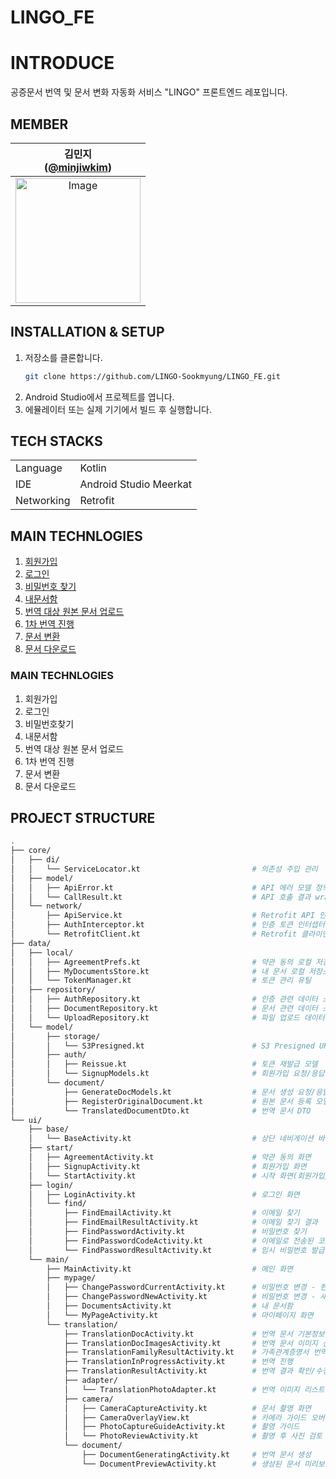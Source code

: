 # LINGO_FE


# INTRODUCE
공증문서 번역 및 문서 변화 자동화 서비스 "LINGO" 프론트엔드 레포입니다.


## MEMBER
| 김민지<br/>([@minjiwkim](https://github.com/minjiwkim)) |
| :---: |
| <img width="200" height="200" alt="Image" src="https://github.com/user-attachments/assets/4ddbab6f-b7aa-4eeb-a1a7-f3ca8e9ee4e4" /> |


## INSTALLATION & SETUP
1. 저장소를 클론합니다.
   ```bash
   git clone https://github.com/LINGO-Sookmyung/LINGO_FE.git
   ```
2. Android Studio에서 프로젝트를 엽니다.
3. 에뮬레이터 또는 실제 기기에서 빌드 후 실행합니다.


## TECH STACKS
<table>
   <tr><td>Language</td><td>Kotlin</td></tr>
   <tr><td>IDE</td><td>Android Studio Meerkat</td></tr>
  <tr><td>Networking</td><td>Retrofit</td></tr>
</table>


## MAIN TECHNLOGIES

1. [회원가입](#1-회원가입)  
2. [로그인](#2-로그인)  
3. [비밀번호 찾기](#3-비밀번호-찾기)  
4. [내문서함](#4-내문서함)  
5. [번역 대상 원본 문서 업로드](#5-번역-대상-원본-문서-업로드)  
6. [1차 번역 진행](#6-1차-번역-진행)  
7. [문서 변환](#7-문서-변환)  
8. [문서 다운로드](#8-문서-다운로드)


### MAIN TECHNLOGIES

1. 회원가입
2. 로그인
3. 비밀번호찾기
4. 내문서함
5. 번역 대상 원본 문서 업로드
6. 1차 번역 진행
7. 문서 변환
8. 문서 다운로드


## PROJECT STRUCTURE
```bash
.
├── core/
│   ├── di/
│   │   └── ServiceLocator.kt                         # 의존성 주입 관리
│   ├── model/
│   │   ├── ApiError.kt                               # API 에러 모델 정의
│   │   └── CallResult.kt                             # API 호출 결과 wrapper
│   └── network/
│       ├── ApiService.kt                             # Retrofit API 인터페이스
│       ├── AuthInterceptor.kt                        # 인증 토큰 인터셉터
│       └── RetrofitClient.kt                         # Retrofit 클라이언트 설정
├── data/
│   ├── local/
│   │   ├── AgreementPrefs.kt                         # 약관 동의 로컬 저장소
│   │   ├── MyDocumentsStore.kt                       # 내 문서 로컬 저장소
│   │   └── TokenManager.kt                           # 토큰 관리 유틸
│   ├── repository/
│   │   ├── AuthRepository.kt                         # 인증 관련 데이터 소스
│   │   ├── DocumentRepository.kt                     # 문서 관련 데이터 소스
│   │   └── UploadRepository.kt                       # 파일 업로드 데이터 소스
│   └── model/
│       ├── storage/
│       │   └── S3Presigned.kt                        # S3 Presigned URL 모델
│       ├── auth/
│       │   ├── Reissue.kt                            # 토큰 재발급 모델
│       │   └── SignupModels.kt                       # 회원가입 요청/응답 모델
│       └── document/
│           ├── GenerateDocModels.kt                  # 문서 생성 요청/응답 모델
│           ├── RegisterOriginalDocument.kt           # 원본 문서 등록 모델
│           └── TranslatedDocumentDto.kt              # 번역 문서 DTO
└── ui/
    ├── base/
    │   └── BaseActivity.kt                           # 상단 네비게이션 바
    ├── start/
    │   ├── AgreementActivity.kt                      # 약관 동의 화면
    │   ├── SignupActivity.kt                         # 회원가입 화면
    │   └── StartActivity.kt                          # 시작 화면(회원가입/로그인/로그인 없이 이용 선택)
    ├── login/
    │   ├── LoginActivity.kt                          # 로그인 화면
    │   └── find/
    │       ├── FindEmailActivity.kt                  # 이메일 찾기
    │       ├── FindEmailResultActivity.kt            # 이메일 찾기 결과
    │       ├── FindPasswordActivity.kt               # 비밀번호 찾기
    │       ├── FindPasswordCodeActivity.kt           # 이메일로 전송된 코드 입력
    │       └── FindPasswordResultActivity.kt         # 임시 비밀번호 발급
    └── main/
        ├── MainActivity.kt                           # 메인 화면
        ├── mypage/
        │   ├── ChangePasswordCurrentActivity.kt      # 비밀번호 변경 - 현재 비밀번호 입력
        │   ├── ChangePasswordNewActivity.kt          # 비밀번호 변경 - 새 비밀번호 입력
        │   ├── DocumentsActivity.kt                  # 내 문서함
        │   └── MyPageActivity.kt                     # 마이페이지 화면
        └── translation/
            ├── TranslationDocActivity.kt             # 번역 문서 기본정보 입력
            ├── TranslationDocImagesActivity.kt       # 번역 문서 이미지 선택
            ├── TranslationFamilyResultActivity.kt    # 가족관계증명서 번역 결과 확인/수정
            ├── TranslationInProgressActivity.kt      # 번역 진행
            ├── TranslationResultActivity.kt          # 번역 결과 확인/수정(가족관계증명서의 경우 여기서 영문 이름만 확인/수정, 다음 버튼을 누르면 TranslationFamilyResultActivity로 넘어감)
            ├── adapter/
            │   └── TranslationPhotoAdapter.kt        # 번역 이미지 리스트 어댑터
            ├── camera/
            │   ├── CameraCaptureActivity.kt          # 문서 촬영 화면
            │   ├── CameraOverlayView.kt              # 카메라 가이드 오버레이 뷰
            │   ├── PhotoCaptureGuideActivity.kt      # 촬영 가이드
            │   └── PhotoReviewActivity.kt            # 촬영 후 사진 검토
            └── document/
                ├── DocumentGeneratingActivity.kt     # 번역 문서 생성
                └── DocumentPreviewActivity.kt        # 생성된 문서 미리보기/다운로드
```

